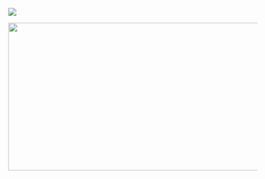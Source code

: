 
<img src="https://img.shields.io/badge/Spring-6DB33F?style=flat&logo=Spring&logoColor=6DB33F"/></a>

<a href="https://github.com/devxb/gitanimals">
<img
  src="https://render.gitanimals.org/farms/wt0329"
  width="600"
  height="300"
/>
</a>
